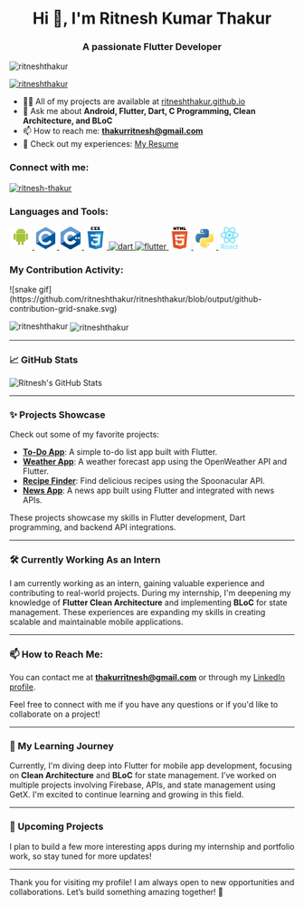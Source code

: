 <h1 align="center">Hi 👋, I'm Ritnesh Kumar Thakur</h1>
<h3 align="center">A passionate Flutter Developer</h3>

<p align="left"> 
  <img src="https://komarev.com/ghpvc/?username=ritneshthakur&label=Profile%20views&color=0e75b6&style=flat" alt="ritneshthakur" /> 
</p>

<p align="left"> 
  <a href="https://github.com/ryo-ma/github-profile-trophy">
    <img src="https://github-profile-trophy.vercel.app/?username=ritneshthakur" alt="ritneshthakur" />
  </a> 
</p>

- 👨‍💻 All of my projects are available at [ritneshthakur.github.io](https://ritneshthakur.github.io)
- 💬 Ask me about **Android, Flutter, Dart, C Programming, Clean Architecture, and BLoC**
- 📫 How to reach me: **thakurritnesh@gmail.com**
- 📄 Check out my experiences: [My Resume](https://drive.google.com/file/d/1SpJYwWsiPj2v_v-2bAuGhiOK9LbkXjHw/view)

<h3 align="left">Connect with me:</h3>
<p align="left">
  <a href="https://linkedin.com/in/ritnesh-thakur" target="blank">
    <img align="center" src="https://raw.githubusercontent.com/rahuldkjain/github-profile-readme-generator/master/src/images/icons/Social/linked-in-alt.svg" alt="ritnesh-thakur" height="30" width="40" />
  </a>
</p>

<h3 align="left">Languages and Tools:</h3>
<p align="left">
  <a href="https://developer.android.com" target="_blank" rel="noreferrer"> 
    <img src="https://raw.githubusercontent.com/devicons/devicon/master/icons/android/android-original-wordmark.svg" alt="android" width="40" height="40"/> 
  </a>
  <a href="https://www.cprogramming.com/" target="_blank" rel="noreferrer"> 
    <img src="https://raw.githubusercontent.com/devicons/devicon/master/icons/c/c-original.svg" alt="c" width="40" height="40"/> 
  </a>
  <a href="https://www.w3schools.com/cpp/" target="_blank" rel="noreferrer"> 
    <img src="https://raw.githubusercontent.com/devicons/devicon/master/icons/cplusplus/cplusplus-original.svg" alt="cplusplus" width="40" height="40"/> 
  </a>
  <a href="https://www.w3schools.com/css/" target="_blank" rel="noreferrer"> 
    <img src="https://raw.githubusercontent.com/devicons/devicon/master/icons/css3/css3-original-wordmark.svg" alt="css3" width="40" height="40"/> 
  </a>
  <a href="https://dart.dev" target="_blank" rel="noreferrer"> 
    <img src="https://www.vectorlogo.zone/logos/dartlang/dartlang-icon.svg" alt="dart" width="40" height="40"/> 
  </a>
  <a href="https://flutter.dev" target="_blank" rel="noreferrer"> 
    <img src="https://www.vectorlogo.zone/logos/flutterio/flutterio-icon.svg" alt="flutter" width="40" height="40"/> 
  </a>
  <a href="https://www.w3.org/html/" target="_blank" rel="noreferrer"> 
    <img src="https://raw.githubusercontent.com/devicons/devicon/master/icons/html5/html5-original-wordmark.svg" alt="html5" width="40" height="40"/> 
  </a>
  <a href="https://www.python.org" target="_blank" rel="noreferrer"> 
    <img src="https://raw.githubusercontent.com/devicons/devicon/master/icons/python/python-original.svg" alt="python" width="40" height="40"/> 
  </a>
  <a href="https://reactjs.org/" target="_blank" rel="noreferrer"> 
    <img src="https://raw.githubusercontent.com/devicons/devicon/master/icons/react/react-original-wordmark.svg" alt="react" width="40" height="40"/> 
  </a>
</p>

<h3 align="left">My Contribution Activity:</h3>
<!-- Dynamic Contribution Graph (Snake Game) -->
![snake gif](https://github.com/ritneshthakur/ritneshthakur/blob/output/github-contribution-grid-snake.svg)

<p><img align="left" src="https://github-readme-stats.vercel.app/api/top-langs?username=ritneshthakur&show_icons=true&locale=en&layout=compact" alt="ritneshthakur" /></p>

<p>&nbsp;<img align="center" src="https://github-readme-stats.vercel.app/api?username=ritneshthakur&show_icons=true&locale=en" alt="ritneshthakur" /></p>

---

### 📈 GitHub Stats

![Ritnesh's GitHub Stats](https://github-readme-stats.vercel.app/api?username=ritneshthakur&show_icons=true&count_private=true&theme=radical)

---

### ✨ Projects Showcase
Check out some of my favorite projects:

- **[To-Do App](https://github.com/ritneshthakur/todo-app)**: A simple to-do list app built with Flutter.
- **[Weather App](https://github.com/ritneshthakur/weather-app)**: A weather forecast app using the OpenWeather API and Flutter.
- **[Recipe Finder](https://github.com/ritneshthakur/recipe-finder)**: Find delicious recipes using the Spoonacular API.
- **[News App](https://github.com/ritneshthakur/news-app)**: A news app built using Flutter and integrated with news APIs.

These projects showcase my skills in Flutter development, Dart programming, and backend API integrations.

---

### 🛠 Currently Working As an Intern

I am currently working as an intern, gaining valuable experience and contributing to real-world projects. During my internship, I'm deepening my knowledge of **Flutter Clean Architecture** and implementing **BLoC** for state management. These experiences are expanding my skills in creating scalable and maintainable mobile applications.

---

### 📫 How to Reach Me:
You can contact me at **thakurritnesh@gmail.com** or through my [LinkedIn profile](https://linkedin.com/in/ritnesh-thakur).

Feel free to connect with me if you have any questions or if you'd like to collaborate on a project!

---

### 🔧 My Learning Journey

Currently, I'm diving deep into Flutter for mobile app development, focusing on **Clean Architecture** and **BLoC** for state management. I’ve worked on multiple projects involving Firebase, APIs, and state management using GetX. I'm excited to continue learning and growing in this field.

---

### 📅 Upcoming Projects

I plan to build a few more interesting apps during my internship and portfolio work, so stay tuned for more updates!

---

Thank you for visiting my profile! I am always open to new opportunities and collaborations. Let’s build something amazing together! 🚀
